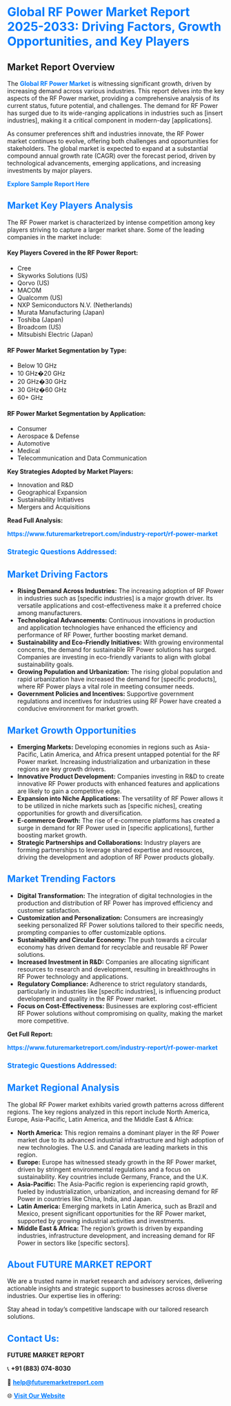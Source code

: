 <h1 style="color: #007BFF;">Global RF Power Market Report 2025-2033: Driving Factors, Growth Opportunities, and Key Players</h1>

<section id="overview">
<h2>Market Report Overview</h2>
<p>The <a href="https://www.futuremarketreport.com/industry-report/rf-power-market" style="color: #007BFF; text-decoration: none;"><strong>Global RF Power Market</strong></a> is witnessing significant growth, driven by increasing demand across various industries. This report delves into the key aspects of the RF Power market, providing a comprehensive analysis of its current status, future potential, and challenges. The demand for RF Power has surged due to its wide-ranging applications in industries such as [insert industries], making it a critical component in modern-day [applications].</p>
<p>As consumer preferences shift and industries innovate, the RF Power market continues to evolve, offering both challenges and opportunities for stakeholders. The global market is expected to expand at a substantial compound annual growth rate (CAGR) over the forecast period, driven by technological advancements, emerging applications, and increasing investments by major players.</p>
</section>

<section id="overview">
<p><a href="https://www.futuremarketreport.com/request-sample/reportId=75724" style="color: #007BFF; text-decoration: none;"><strong>Explore Sample Report Here</strong></a></p>
</section>

<section id="key-players">
<h2 style="color: #007BFF;">Market Key Players Analysis</h2>
<p>The RF Power market is characterized by intense competition among key players striving to capture a larger market share. Some of the leading companies in the market include:</p>
<h4>Key Players Covered in the RF Power Report:</h4>
<ul><li>Cree</li><li>Skyworks Solutions (US)</li><li>Qorvo (US)</li><li>MACOM</li><li>Qualcomm (US)</li><li>NXP Semiconductors N.V. (Netherlands)</li><li>Murata Manufacturing (Japan)</li><li>Toshiba (Japan)</li><li>Broadcom (US)</li><li>Mitsubishi Electric (Japan)</li></ul>
<h4>RF Power Market Segmentation by Type:</h4>
<ul><li>Below 10 GHz</li><li>10 GHz�20 GHz</li><li>20 GHz�30 GHz</li><li>30 GHz�60 GHz</li><li>60+ GHz</li></ul>

<h4>RF Power Market Segmentation by Application:</h4>
<ul><li>Consumer</li><li>Aerospace &amp; Defense</li><li>Automotive</li><li>Medical</li><li>Telecommunication and Data Communication</li></ul>
<p><strong>Key Strategies Adopted by Market Players:</strong></p>
<ul>
<li>Innovation and R&D</li>
<li>Geographical Expansion</li>
<li>Sustainability Initiatives</li>
<li>Mergers and Acquisitions</li>
</ul>
</section>

<section>
<p><strong>Read Full Analysis: </strong></p><a href="https://www.futuremarketreport.com/industry-report/rf-power-market" style="color: #007BFF; text-decoration: none;"><strong>https://www.futuremarketreport.com/industry-report/rf-power-market</strong></a>
<h3 style="color: #007BFF;">Strategic Questions Addressed:</h3>
</section>

<section id="driving-factors">
<h2 style="color: #007BFF;">Market Driving Factors</h2>
<ul>
<li><strong>Rising Demand Across Industries:</strong> The increasing adoption of RF Power in industries such as [specific industries] is a major growth driver. Its versatile applications and cost-effectiveness make it a preferred choice among manufacturers.</li>
<li><strong>Technological Advancements:</strong> Continuous innovations in production and application technologies have enhanced the efficiency and performance of RF Power, further boosting market demand.</li>
<li><strong>Sustainability and Eco-Friendly Initiatives:</strong> With growing environmental concerns, the demand for sustainable RF Power solutions has surged. Companies are investing in eco-friendly variants to align with global sustainability goals.</li>
<li><strong>Growing Population and Urbanization:</strong> The rising global population and rapid urbanization have increased the demand for [specific products], where RF Power plays a vital role in meeting consumer needs.</li>
<li><strong>Government Policies and Incentives:</strong> Supportive government regulations and incentives for industries using RF Power have created a conducive environment for market growth.</li>
</ul>
</section>

<section id="growth-opportunities">
<h2 style="color: #007BFF;">Market Growth Opportunities</h2>
<ul>
<li><strong>Emerging Markets:</strong> Developing economies in regions such as Asia-Pacific, Latin America, and Africa present untapped potential for the RF Power market. Increasing industrialization and urbanization in these regions are key growth drivers.</li>
<li><strong>Innovative Product Development:</strong> Companies investing in R&D to create innovative RF Power products with enhanced features and applications are likely to gain a competitive edge.</li>
<li><strong>Expansion into Niche Applications:</strong> The versatility of RF Power allows it to be utilized in niche markets such as [specific niches], creating opportunities for growth and diversification.</li>
<li><strong>E-commerce Growth:</strong> The rise of e-commerce platforms has created a surge in demand for RF Power used in [specific applications], further boosting market growth.</li>
<li><strong>Strategic Partnerships and Collaborations:</strong> Industry players are forming partnerships to leverage shared expertise and resources, driving the development and adoption of RF Power products globally.</li>
</ul>
</section>

<section id="trending-factors">
<h2 style="color: #007BFF;">Market Trending Factors</h2>
<ul>
<li><strong>Digital Transformation:</strong> The integration of digital technologies in the production and distribution of RF Power has improved efficiency and customer satisfaction.</li>
<li><strong>Customization and Personalization:</strong> Consumers are increasingly seeking personalized RF Power solutions tailored to their specific needs, prompting companies to offer customizable options.</li>
<li><strong>Sustainability and Circular Economy:</strong> The push towards a circular economy has driven demand for recyclable and reusable RF Power solutions.</li>
<li><strong>Increased Investment in R&D:</strong> Companies are allocating significant resources to research and development, resulting in breakthroughs in RF Power technology and applications.</li>
<li><strong>Regulatory Compliance:</strong> Adherence to strict regulatory standards, particularly in industries like [specific industries], is influencing product development and quality in the RF Power market.</li>
<li><strong>Focus on Cost-Effectiveness:</strong> Businesses are exploring cost-efficient RF Power solutions without compromising on quality, making the market more competitive.</li>
</ul>
</section>

<section>
<p><strong>Get Full Report: </strong></p><a href="https://www.futuremarketreport.com/industry-report/rf-power-market" style="color: #007BFF; text-decoration: none;"><strong>https://www.futuremarketreport.com/industry-report/rf-power-market</strong></a>
<h3 style="color: #007BFF;">Strategic Questions Addressed:</h3>
</section>


<section id="regional-analysis">
<h2 style="color: #007BFF;">Market Regional Analysis</h2>
<p>The global RF Power market exhibits varied growth patterns across different regions. The key regions analyzed in this report include North America, Europe, Asia-Pacific, Latin America, and the Middle East & Africa:</p>
<ul>
<li><strong>North America:</strong> This region remains a dominant player in the RF Power market due to its advanced industrial infrastructure and high adoption of new technologies. The U.S. and Canada are leading markets in this region.</li>
<li><strong>Europe:</strong> Europe has witnessed steady growth in the RF Power market, driven by stringent environmental regulations and a focus on sustainability. Key countries include Germany, France, and the U.K.</li>
<li><strong>Asia-Pacific:</strong> The Asia-Pacific region is experiencing rapid growth, fueled by industrialization, urbanization, and increasing demand for RF Power in countries like China, India, and Japan.</li>
<li><strong>Latin America:</strong> Emerging markets in Latin America, such as Brazil and Mexico, present significant opportunities for the RF Power market, supported by growing industrial activities and investments.</li>
<li><strong>Middle East & Africa:</strong> The region’s growth is driven by expanding industries, infrastructure development, and increasing demand for RF Power in sectors like [specific sectors].</li>
</ul>
</section>

<footer>
<h2 style="color: #007BFF;">About FUTURE MARKET REPORT</h2>
<p>We are a trusted name in market research and advisory services, delivering actionable insights and strategic support to businesses across diverse industries. Our expertise lies in offering:</p>

<p>Stay ahead in today’s competitive landscape with our tailored research solutions.</p>

<h2 style="color: #007BFF;">Contact Us:</h2>
<p><strong>FUTURE MARKET REPORT</strong></p>
<p>📞 <strong>+91 (883) 074-8030</strong></p>
<p>📧 <strong><a href="mailto:help@futuremarketreport.com" style="color: #007BFF;">help@futuremarketreport.com</a></strong></p>
<p>🌐 <strong><a href="https://www.futuremarketreport.com/" style="color: #007BFF;">Visit Our Website</a></strong></p>
</footer>